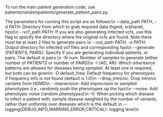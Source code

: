 To run the main patient generation code, use patients/randompatients/generate_patient_pairs.py.

The parameters for running this script are as follows:\n
--data_path PATH, -d PATH: Directory from which to grab required data (hgmd, orphanet, hpo)\n
--vcf_path PATH: If you are also generating infected vcfs, use this flag to specify the directory where the original vcfs are found. Note there must be at least 2 files to generate pairs.\n
--out_path PATH, -o PATH: Output directory for infected vcf files and corresponding hpo\n
--generate {PATIENTS, PAIRS}: Specify if you are generating individual patients, or pairs. The default is pairs.\n
-N num: Number of samples to generate (either number of PATIENTS or number of PAIRS)\n
-I {AD, AR}: Which inheritance patterns are allowed for diseases being sampled. At least one is required, but both can be given\n
-D default_freq: Default frequency for phenotypes if frequency info is not found (default is 1.0)\n
--drop_intronic: Drop intronic variants from HGMD\n
--imprecision: Add imprecision to sampled phenotypes (i.e., randomly push the phenotypes up the hpo)\n
--noise: Add phenotypic noise (random phenotypes)\n
-V: When picking which disease to infect a patient with, sample disease weighted by the number of variants, rather than uniformly over diseases which is the default.\n
--logging{DEBUG,INFO,WARNING,ERROR,CRITICAL}: logging level\n
